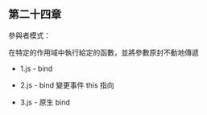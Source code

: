 ## 第二十四章

參與者模式：

在特定的作用域中執行給定的函數，並將參數原封不動地傳遞

- 1.js - bind

- 2.js - bind 變更事件 this 指向

- 3.js - 原生 bind